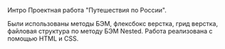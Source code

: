 
Интро
Проектная работа "Путешествия по России". 

Были использованы методы БЭМ, флексбокс верстка, грид верстка, файловая структура по методу БЭМ Nested.
Работа реализована с помощью HTML и СSS.


